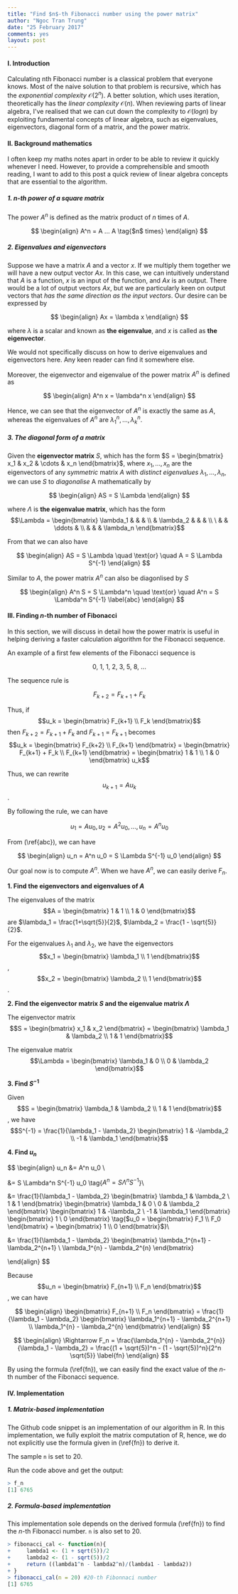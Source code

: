 ```yaml
---
title: "Find $n$-th Fibonacci number using the power matrix"
author: "Ngoc Tran Trung"
date: "25 February 2017"
comments: yes
layout: post
---
```


#### I. Introduction

Calculating nth Fibonacci number is a classical problem that everyone knows. Most of the naive solution to that problem is recursive, which has the _exponential complexity_ $\mathcal{O}(2^n)$. A better solution, which uses iteration, theoretically has the _linear complexity_ $\mathcal{O}(n)$. When reviewing parts of linear algebra, I've realised that we can cut down the complexity to $\mathcal{O}(log n)$ by exploiting fundamental concepts of linear algebra, such as eigenvalues, eigenvectors, diagonal form of a matrix, and the power matrix.

#### II. Background mathematics

I often keep my maths notes apart in order to be able to review it quickly whenever I need. However, to provide a comprehensible and smooth reading, I want to add to this post a quick review of linear algebra concepts that are essential to the algorithm.

##### 1. $n$-th power of a square matrix

The power $A^n$ is defined as the matrix product of $n$ times of $A$.

$$
\begin{align}
A^n = A ... A \tag{$n$ times}
\end{align}
$$

##### 2. Eigenvalues and eigenvectors

Suppose we have a matrix $A$ and a vector $x$. If we multiply them together we will have a new output vector $Ax$. In this case, we can intuitively understand that $A$ is a function, $x$ is an input of the function, and $Ax$ is an output. There would be a lot of output vectors $Ax$, but we are particularly keen on output vectors that _has the same direction as the input vectors_. Our desire can be expressed by

$$
\begin{align}
Ax = \lambda x
\end{align}
$$

where $\lambda$ is a scalar and known as __the eigenvalue__, and $x$ is called as __the eigenvector__.

We would not specifically discuss on how to derive eigenvalues and eigenvectors here. Any keen reader can find it somewhere else.

Moreover, the eigenvector and eigenvalue of the power matrix $A^n$ is defined as

$$
\begin{align}
A^n x = \lambda^n x
\end{align}
$$

Hence, we can see that the eigenvector of $A^n$ is exactly the same as $A$, whereas the eigenvalues of $A^n$ are $\lambda_1^n, ..., \lambda_k^n$.

##### 3. The diagonal form of a matrix

Given the __eigenvector matrix__ $S$, which has the form $S = \begin{bmatrix} x_1 & x_2 & \cdots & x_n \end{bmatrix}$, where $x_1, ..., x_n$ are the eigenvectors of any _symmetric_ matrix $A$ with _distinct eigenvalues_ $\lambda_1, ..., \lambda_n$, we can use $S$ to _diagonalise_ A mathematically by

$$
\begin{align}
AS = S \Lambda
\end{align}
$$

where $\Lambda$ is __the eigenvalue matrix__, which has the form $$\Lambda =  \begin{bmatrix} \lambda_1 &  &  &  \\ & \lambda_2 &  &  & \\ \ &  &  \ddots & \\ & & & \lambda_n \end{bmatrix}$$

From that we can also have

$$
\begin{align}
AS = S \Lambda \quad \text{or} \quad A = S \Lambda S^{-1}
\end{align}
$$

Similar to $A$, the power matrix $A^n$ can also be diagonlised by $S$

$$
\begin{align}
A^n S = S \Lambda^n \quad \text{or} \quad A^n = S \Lambda^n S^{-1}
\label{abc}
\end{align}
$$

#### III. Finding $n$-th number of Fibonacci
In this section, we will discuss in detail how the power matrix is useful in helping deriving a faster calculation algorithm for the Fibonacci sequence.

An example of a first few elements of the Fibonacci sequence is

$$
\text{0, 1, 1, 2, 3, 5, 8, ...}
$$

The sequence rule is

$$
F_{k+2} = F_{k+1} + F_k
$$

Thus, if $$u_k = \begin{bmatrix} F_{k+1} \\ F_k \end{bmatrix}$$ then $F_{k+2} = F_{k+1} + F_k$ and $F_{k+1} = F_{k+1}$ becomes $$u_k = \begin{bmatrix} F_{k+2} \\ F_{k+1} \end{bmatrix} = \begin{bmatrix} F_{k+1} + F_k \\ F_{k+1} \end{bmatrix} = \begin{bmatrix} 1 & 1 \\ 1 & 0 \end{bmatrix} u_k$$

Thus, we can rewrite $$u_{k+1} = A u_k$$.

By following the rule, we can have

$$
u_1 = A u_0, u_2 = A^2 u_0, ..., u_{n} = A^n u_0
$$

From (\ref{abc}), we can have

$$
\begin{align}
u_n = A^n u_0 = S \Lambda S^{-1} u_0
\end{align}
$$

Our goal now is to compute $A^n$. When we have $A^n$, we can easily derive $F_n$.


__1. Find the eigenvectors and eigenvalues of $A$__

The eigenvalues of the matrix $$A = \begin{bmatrix} 1 & 1 \\ 1 & 0 \end{bmatrix}$$ are $\lambda_1 = \frac{1+\sqrt{5}}{2}$, $\lambda_2 = \frac{1 - \sqrt{5}}{2}$.

For the eigenvalues $\lambda_1$ and $\lambda_2$, we have the eigenvectors $$x_1 = \begin{bmatrix} \lambda_1 \\ 1 \end{bmatrix}$$, $$x_2 = \begin{bmatrix} \lambda_2 \\ 1 \end{bmatrix}$$.

__2. Find the eigenvector matrix $S$ and the eigenvalue matrix $\Lambda$__

The eigenvector matrix $$S = \begin{bmatrix} x_1 & x_2 \end{bmatrix} = \begin{bmatrix} \lambda_1 & \lambda_2 \\ 1 & 1 \end{bmatrix}$$

The eigenvalue matrix $$\Lambda = \begin{bmatrix} \lambda_1 & 0 \\ 0 & \lambda_2 \end{bmatrix}$$

__3. Find $S^{-1}$__

Given $$S = \begin{bmatrix} \lambda_1 & \lambda_2 \\ 1 & 1 \end{bmatrix}$$, we have $$S^{-1} = \frac{1}{\lambda_1 - \lambda_2} \begin{bmatrix} 1 & -\lambda_2 \\ -1 & \lambda_1 \end{bmatrix}$$

__4. Find $u_n$__

$$
\begin{align}
u_n &= A^n u_0 \\

&= S \Lambda^n S^{-1} u_0 \tag{$A^n = S \Lambda^n S^{-1}$}\\

&= \frac{1}{\lambda_1 - \lambda_2} \begin{bmatrix} \lambda_1 & \lambda_2 \\ 1 & 1 \end{bmatrix} \begin{bmatrix} \lambda_1 & 0 \\ 0 & \lambda_2 \end{bmatrix} \begin{bmatrix} 1 & -\lambda_2 \\ -1 & \lambda_1 \end{bmatrix} \begin{bmatrix} 1 \\ 0 \end{bmatrix} \tag{$u_0 = \begin{bmatrix} F_1 \\ F_0 \end{bmatrix} = \begin{bmatrix} 1 \\ 0 \end{bmatrix}$}\\

&= \frac{1}{\lambda_1 - \lambda_2} \begin{bmatrix} \lambda_1^{n+1} - \lambda_2^{n+1} \\ \lambda_1^{n} - \lambda_2^{n} \end{bmatrix}

\end{align}
$$

Because $$u_n = \begin{bmatrix} F_{n+1} \\ F_n \end{bmatrix}$$, we can have

$$
\begin{align}
\begin{bmatrix} F_{n+1} \\ F_n \end{bmatrix} = \frac{1}{\lambda_1 - \lambda_2} \begin{bmatrix} \lambda_1^{n+1} - \lambda_2^{n+1} \\ \lambda_1^{n} - \lambda_2^{n} \end{bmatrix}
\end{align}
$$

$$
\begin{align}
\Rightarrow F_n = \frac{\lambda_1^{n} - \lambda_2^{n}}{\lambda_1 - \lambda_2} = \frac{(1 + \sqrt{5})^n - (1 - \sqrt{5})^n}{2^n \sqrt{5}}
\label{fn}
\end{align}
$$

By using the formula (\ref{fn}), we can easily find the exact value of the $n$-th number of the Fibonacci sequence.

#### IV. Implementation
##### 1. Matrix-based implementation

The Github code snippet is an implementation of our algorithm in R. In this implementation, we fully exploit the matrix computation of R, hence, we do not explicitly use the formula given in (\ref{fn}) to derive it.

The sample `n` is set to 20.

<script src="https://gist.github.com/newbiettn/94a1d6a8ec4c17715e354ad26367f885.js"></script>

Run the code above and get the output:

```R
> f_n
[1] 6765
```

##### 2. Formula-based implementation
This implementation sole depends on the derived formula (\ref{fn}) to find the $n$-th Fibonacci number. `n` is also set to 20.

```R
> fibonacci_cal <- function(n){
+     lambda1 <- (1 + sqrt(5))/2
+     lambda2 <- (1 - sqrt(5))/2
+     return ((lambda1^n - lambda2^n)/(lambda1 - lambda2))
+ }
> fibonacci_cal(n = 20) #20-th Fibonnaci number
[1] 6765
```
